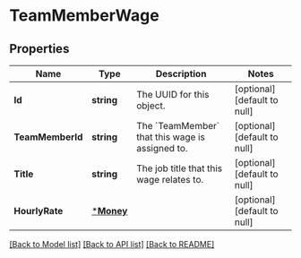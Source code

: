 # TeamMemberWage

## Properties

 Name             | Type                   | Description                                               | Notes                        
------------------|------------------------|-----------------------------------------------------------|------------------------------
 **Id**           | **string**             | The UUID for this object.                                 | [optional] [default to null] 
 **TeamMemberId** | **string**             | The &#x60;TeamMember&#x60; that this wage is assigned to. | [optional] [default to null] 
 **Title**        | **string**             | The job title that this wage relates to.                  | [optional] [default to null] 
 **HourlyRate**   | [***Money**](Money.md) |                                                           | [optional] [default to null] 

[[Back to Model list]](../README.md#documentation-for-models) [[Back to API list]](../README.md#documentation-for-api-endpoints) [[Back to README]](../README.md)

